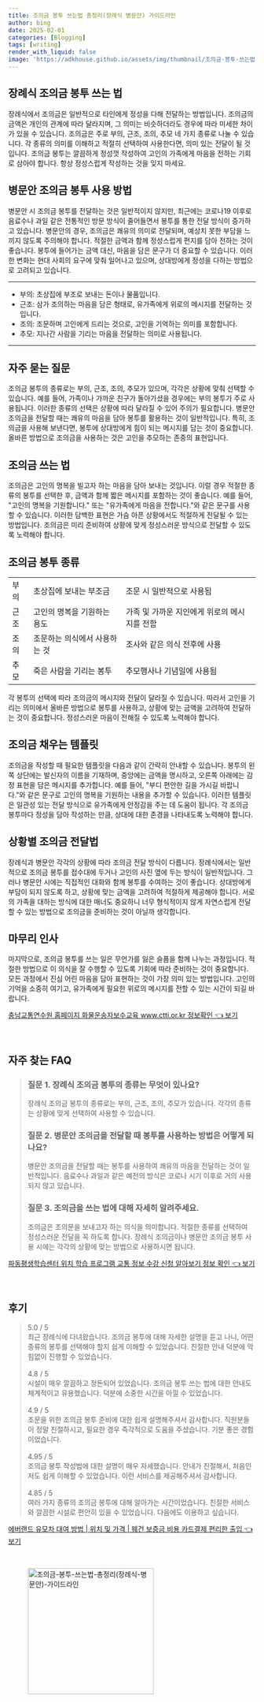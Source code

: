 ```yaml
---
title: 조의금 봉투 쓰는법 총정리(장례식 병문안) 가이드라인
author: bing
date: 2025-02-01
categories: [Blogging]
tags: [writing]
render_with_liquid: false
image: 'https://adkhouse.github.io/assets/img/thumbnail/조의금-봉투-쓰는법-총정리(장례식-병문안)-가이드라인.webp'
---
```



<h2 id='장례식_조의금_봉투_쓰기'>장례식 조의금 봉투 쓰는 법</h2>

<p>장례식에서 조의금은 일반적으로 타인에게 정성을 다해 전달하는 방법입니다. 조의금의 금액은 개인의 관계에 따라 달라지며, 그 의미는 비슷하더라도 경우에 따라 미세한 차이가 있을 수 있습니다. 조의금은 주로 부의, 근조, 조의, 추모 네 가지 종류로 나눌 수 있습니다. 각 종류의 의미를 이해하고 적절히 선택하여 사용한다면, 의미 있는 전달이 될 것입니다. 조의금 봉투는 깔끔하게 정성껏 작성하여 고인의 가족에게 마음을 전하는 기회로 삼아야 합니다. 항상 정성스럽게 작성하는 것을 잊지 마세요.</p>

<h2 id='병문안_조의금_봉투_사용'>병문안 조의금 봉투 사용 방법</h2>

<p>병문안 시 조의금 봉투를 전달하는 것은 일반적이지 않지만, 최근에는 코로나19 이후로 음료수나 과일 같은 전통적인 방문 방식이 줄어들면서 봉투를 통한 전달 방식이 증가하고 있습니다. 병문안의 경우, 조의금은 쾌유의 의미로 전달되며, 예상치 못한 부담을 느끼지 않도록 주의해야 합니다. 적절한 금액과 함께 정성스럽게 편지를 담아 전하는 것이 좋습니다. 봉투에 들어가는 금액 대신, 마음을 담은 문구가 더 중요할 수 있습니다. 이러한 변화는 현대 사회의 요구에 맞춰 일어나고 있으며, 상대방에게 정성을 다하는 방법으로 고려되고 있습니다.</p>

<hr />

<ul>
    <li>부의: 초상집에 부조로 보내는 돈이나 물품입니다.</li>
    <li>근조: 삼가 조의하는 마음을 담은 형태로, 유가족에게 위로의 메시지를 전달하는 것입니다.</li>
    <li>조의: 조문하며 고인에게 드리는 것으로, 고인을 기억하는 의미를 포함합니다.</li>
    <li>추모: 지나간 사람을 기리는 마음을 전달하는 의미로 사용됩니다.</li>
</ul>

<hr />

<h2 id='자주_묻는_질문'>자주 묻는 질문</h2>

<p>조의금 봉투의 종류로는 부의, 근조, 조의, 추모가 있으며, 각각은 상황에 맞춰 선택할 수 있습니다. 예를 들어, 가족이나 가까운 친구가 돌아가셨을 경우에는 부의 봉투가 주로 사용됩니다. 이러한 종류의 선택은 상황에 따라 달라질 수 있어 주의가 필요합니다. 병문안 조의금을 전달할 때는 쾌유의 마음을 담아 봉투를 활용하는 것이 일반적입니다. 특히, 조의금을 사용해 보낸다면, 봉투에 상대방에게 힘이 되는 메시지를 담는 것이 중요합니다. 올바른 방법으로 조의금을 사용하는 것은 고인을 추모하는 존중의 표현입니다.</p>

<h2 id='조의금_쓰기_법'>조의금 쓰는 법</h2>

<p>조의금은 고인의 명복을 빌고자 하는 마음을 담아 보내는 것입니다. 이럴 경우 적절한 종류의 봉투를 선택한 후, 금액과 함께 짧은 메시지를 포함하는 것이 좋습니다. 예를 들어, "고인의 명복을 기원합니다." 또는 "유가족에게 마음을 전합니다."와 같은 문구를 사용할 수 있습니다. 이러한 담백한 표현은 가슴 아픈 상황에서도 적절하게 전달될 수 있는 방법입니다. 조의금은 미리 준비하여 상황에 맞게 정성스러운 방식으로 전달할 수 있도록 노력해야 합니다.</p>

<h2 id='조의금_봉투_종류'>조의금 봉투 종류</h2>

<table>
    <tr>
        <td>부의</td>
        <td>초상집에 보내는 부조금</td>
        <td>조문 시 일반적으로 사용됨</td>
    </tr>
    <tr>
        <td>근조</td>
        <td>고인의 명복을 기원하는 용도</td>
        <td>가족 및 가까운 지인에게 위로의 메시지를 전함</td>
    </tr>
    <tr>
        <td>조의</td>
        <td>조문하는 의식에서 사용하는 것</td>
        <td>조사와 같은 의식 전후에 사용</td>
    </tr>
    <tr>
        <td>추모</td>
        <td>죽은 사람을 기리는 봉투</td>
        <td>추모행사나 기념일에 사용됨</td>
    </tr>
</table>

<p>각 봉투의 선택에 따라 조의금의 메시지와 전달이 달라질 수 있습니다. 따라서 고인을 기리는 의미에서 올바른 방법으로 봉투를 사용하고, 상황에 맞는 금액을 고려하여 전달하는 것이 중요합니다. 정성스러운 마음이 전해질 수 있도록 노력해야 합니다.</p>

<h2 id='조의금_채우는_템플릿'>조의금 채우는 템플릿</h2>

<p>조의금을 작성할 때 필요한 템플릿을 다음과 같이 간략히 안내할 수 있습니다. 봉투의 왼쪽 상단에는 발신자의 이름을 기재하며, 중앙에는 금액을 명시하고, 오른쪽 아래에는 감정 표현을 담은 메시지를 추가합니다. 예를 들어, "부디 편안한 길을 가시길 바랍니다."와 같은 문구로 고인의 명복을 기원하는 내용을 추가할 수 있습니다. 이러한 템플릿은 일관성 있는 전달 방식으로 유가족에게 안정감을 주는 데 도움이 됩니다. 각 조의금 봉투마다 정성을 담아 작성하는 만큼, 상대에 대한 존경을 나타내도록 노력해야 합니다.</p>

<h2 id='상황별_조의금_전달법'>상황별 조의금 전달법</h2>

<p>장례식과 병문안 각각의 상황에 따라 조의금 전달 방식이 다릅니다. 장례식에서는 일반적으로 조의금 봉투를 접수대에 두거나 고인의 사진 옆에 두는 방식이 일반적입니다. 그러나 병문안 시에는 직접적인 대화와 함께 봉투를 수여하는 것이 좋습니다. 상대방에게 부담이 되지 않도록 하고, 상황에 맞는 금액을 고려하여 적절하게 제공해야 합니다. 서로의 가족을 대하는 방식에 대한 매너도 중요하니 너무 형식적이지 않게 자연스럽게 전달할 수 있는 방법으로 조의금을 준비하는 것이 아닐까 생각합니다.</p>

<h2 id='마무리_인사'>마무리 인사</h2>

<p>마지막으로, 조의금 봉투를 쓰는 일은 무언가를 잃은 슬픔을 함께 나누는 과정입니다. 적절한 방법으로 이 의식을 잘 수행할 수 있도록 기회에 따라 준비하는 것이 중요합니다. 모든 과정에서 진심 어린 마음을 담아 표현하는 것이 가장 의미 있는 방법입니다. 고인의 기억을 소중히 여기고, 유가족에게 필요한 위로의 메시지를 전할 수 있는 시간이 되길 바랍니다.</p>


<p><a class="click-button" title="충남교통연수원 홈페이지 화물운송자보수교육 www.ctti.or.kr 정보확인" href="https://adkhouse.github.io/posts/%EC%B6%A9%EB%82%A8%EA%B5%90%ED%86%B5%EC%97%B0%EC%88%98%EC%9B%90-%ED%99%88%ED%8E%98%EC%9D%B4%EC%A7%80-%ED%99%94%EB%AC%BC%EC%9A%B4%EC%86%A1%EC%9E%90%EB%B3%B4%EC%88%98%EA%B5%90%EC%9C%A1-www.ctti.or.kr-%EC%A0%95%EB%B3%B4%ED%99%95%EC%9D%B8/" rel="dofollow">충남교통연수원 홈페이지 화물운송자보수교육 www.ctti.or.kr 정보확인 👈 보기</a></p><br>
<h2 id='자주_찾는_FAQ'>자주 찾는 FAQ</h2>
<div itemscope="" itemtype="https://schema.org/FAQPage"> 
<blockquote> 
<div itemscope="" itemprop="mainEntity" itemtype="https://schema.org/Question"> 
<h3 itemprop="name">질문 1. 장례식 조의금 봉투의 종류는 무엇이 있나요?</h3> 
<div itemscope="" itemprop="acceptedAnswer" itemtype="https://schema.org/Answer"> 
<span itemprop="text"> 
<p>장례식 조의금 봉투의 종류로는 부의, 근조, 조의, 추모가 있습니다. 각각의 종류는 상황에 맞게 선택하여 사용할 수 있습니다.</p> 
</span> 
</div> 
</div> 
<div itemscope="" itemprop="mainEntity" itemtype="https://schema.org/Question"> 
<h3 itemprop="name">질문 2. 병문안 조의금을 전달할 때 봉투를 사용하는 방법은 어떻게 되나요?</h3> 
<div itemscope="" itemprop="acceptedAnswer" itemtype="https://schema.org/Answer"> 
<span itemprop="text"> 
<p>병문안 조의금을 전달할 때는 봉투를 사용하여 쾌유의 마음을 전달하는 것이 일반적입니다. 음료수나 과일과 같은 예전의 방식은 코로나 시기 이후로 거의 사용되지 않고 있습니다.</p> 
</span> 
</div> 
</div> 
<div itemscope="" itemprop="mainEntity" itemtype="https://schema.org/Question"> 
<h3 itemprop="name">질문 3. 조의금을 쓰는 법에 대해 자세히 알려주세요.</h3> 
<div itemscope="" itemprop="acceptedAnswer" itemtype="https://schema.org/Answer"> 
<span itemprop="text"> 
<p>조의금은 조의문을 보내고자 하는 의식을 의미합니다. 적절한 종류를 선택하여 정성스러운 전달을 꼭 하도록 합니다. 장례식 조의금이나 병문안 조의금 봉투 사용 시에는 각각의 상황에 맞는 방법으로 사용하시면 됩니다.</p> 
</span> 
</div> 
</div> 
</blockquote> 
</div>
<p><a class="click-button" title="파동평생학습센터 위치 학습 프로그램 교통 정보 수강 신청 알아보기 정보 확인" href="https://adkhouse.github.io/posts/%ED%8C%8C%EB%8F%99%ED%8F%89%EC%83%9D%ED%95%99%EC%8A%B5%EC%84%BC%ED%84%B0-%EC%9C%84%EC%B9%98-%ED%95%99%EC%8A%B5-%ED%94%84%EB%A1%9C%EA%B7%B8%EB%9E%A8-%EA%B5%90%ED%86%B5-%EC%A0%95%EB%B3%B4-%EC%88%98%EA%B0%95-%EC%8B%A0%EC%B2%AD-%EC%95%8C%EC%95%84%EB%B3%B4%EA%B8%B0-%EC%A0%95%EB%B3%B4-%ED%99%95%EC%9D%B8/" rel="dofollow">파동평생학습센터 위치 학습 프로그램 교통 정보 수강 신청 알아보기 정보 확인 👈 보기</a></p><br>
<h2 id='후기'>후기</h2>
<div itemscope itemtype="https://schema.org/Product">
  <blockquote>
  <div itemprop="review" itemscope itemtype="https://schema.org/Review">
      <div itemprop="reviewRating" itemscope itemtype="https://schema.org/Rating"> <span itemprop="ratingValue">5.0</span> / <span itemprop="bestRating">5</span> </div>
      <span itemprop="reviewBody">최근 장례식에 다녀왔습니다. 조의금 봉투에 대해 자세한 설명을 듣고 나니, 어떤 종류의 봉투를 선택해야 할지 쉽게 이해할 수 있었습니다. 친절한 안내 덕분에 막힘없이 진행할 수 있었습니다.</span>
  </div>
  <br>
  <div itemprop="review" itemscope itemtype="https://schema.org/Review">
      <div itemprop="reviewRating" itemscope itemtype="https://schema.org/Rating"> <span itemprop="ratingValue">4.8</span> / <span itemprop="bestRating">5</span> </div>
      <span itemprop="reviewBody">시설이 매우 깔끔하고 정돈되어 있었습니다. 조의금 봉투 쓰는 법에 대한 안내도 체계적이고 유용했습니다. 덕분에 소중한 시간을 아낄 수 있었습니다.</span>
  </div>
  <br>
  <div itemprop="review" itemscope itemtype="https://schema.org/Review">
      <div itemprop="reviewRating" itemscope itemtype="https://schema.org/Rating"> <span itemprop="ratingValue">4.9</span> / <span itemprop="bestRating">5</span> </div>
      <span itemprop="reviewBody">조문을 위한 조의금 봉투 준비에 대한 쉽게 설명해주셔서 감사합니다. 직원분들이 정말 친절하시고, 필요한 경우 즉각적으로 도움을 주셨습니다. 기분 좋은 경험이었습니다.</span>
  </div>
  <br>
  <div itemprop="review" itemscope itemtype="https://schema.org/Review">
      <div itemprop="reviewRating" itemscope itemtype="https://schema.org/Rating"> <span itemprop="ratingValue">4.95</span> / <span itemprop="bestRating">5</span> </div>
      <span itemprop="reviewBody">조의금 봉투 작성법에 대한 설명이 매우 자세했습니다. 안내가 친절해서, 처음인 저도 쉽게 이해할 수 있었습니다. 이런 서비스를 제공해주셔서 감사합니다.</span>
  </div>
  <br>
  <div itemprop="review" itemscope itemtype="https://schema.org/Review">
      <div itemprop="reviewRating" itemscope itemtype="https://schema.org/Rating"> <span itemprop="ratingValue">4.85</span> / <span itemprop="bestRating">5</span> </div>
      <span itemprop="reviewBody">여러 가지 종류의 조의금 봉투에 대해 알아가는 시간이었습니다. 친절한 서비스와 깔끔한 시설로 편안히 있을 수 있었습니다. 다음에도 이용하고 싶습니다.</span>
  </div>
  </blockquote>
</div>
<p><a class="click-button" title="에버랜드 유모차 대여 방법 | 위치 및 가격 | 웨건 보증금 비용 카드결제 편리한 출입" href="https://adkhouse.github.io/posts/%EC%97%90%EB%B2%84%EB%9E%9C%EB%93%9C-%EC%9C%A0%EB%AA%A8%EC%B0%A8-%EB%8C%80%EC%97%AC-%EB%B0%A9%EB%B2%95-%EC%9C%84%EC%B9%98-%EB%B0%8F-%EA%B0%80%EA%B2%A9-%EC%9B%A8%EA%B1%B4-%EB%B3%B4%EC%A6%9D%EA%B8%88-%EB%B9%84%EC%9A%A9-%EC%B9%B4%EB%93%9C%EA%B2%B0%EC%A0%9C-%ED%8E%B8%EB%A6%AC%ED%95%9C-%EC%B6%9C%EC%9E%85/" rel="dofollow">에버랜드 유모차 대여 방법 | 위치 및 가격 | 웨건 보증금 비용 카드결제 편리한 출입 👈 보기</a></p><br>
<figure class="image"><img src="https://adkhouse.github.io/assets/img/thumbnail/조의금-봉투-쓰는법-총정리(장례식-병문안)-가이드라인.webp" alt="조의금-봉투-쓰는법-총정리(장례식-병문안)-가이드라인" width="256" height="256"></figure>